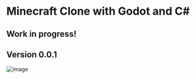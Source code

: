 # Minecraft Clone with Godot and C#

## Work in progress!
## Version 0.0.1
 
![image](https://github.com/user-attachments/assets/93a6bbdf-2d7f-48b4-9a06-89c2decdc7e3)
